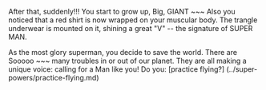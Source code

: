 After that, suddenly!!! You start to grow up, Big, GIANT ~~~ 
Also you noticed that a red shirt is now wrapped on your muscular body.
The trangle underwear is mounted on it, shining a great "V" 
-- the signature of SUPER MAN.

As the most glory superman, you decide to save the world. 
There are Sooooo ~~~ many troubles in or out of our planet.
They are all making a unique voice:  calling for a Man like you!
Do you: 
[practice flying?] (../super-powers/practice-flying.md)

